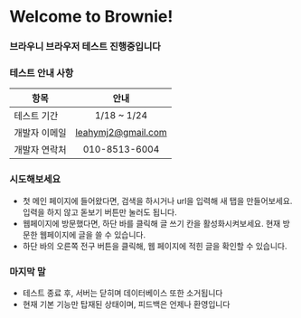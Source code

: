# Welcome to Brownie!
### 브라우니 브라우저 테스트 진행중입니다
### 테스트 안내 사항
| 항목  | 안내 |
| ------------- |:-------------:|
| 테스트 기간      | 1/18 ~ 1/24     |
| 개발자 이메일      | leahymj2@gmail.com     |
| 개발자 연락처      | 010-8513-6004     |

### 시도해보세요
* 첫 메인 페이지에 들어왔다면, 검색을 하시거나 url을 입력해 새 탭을 만들어보세요. 입력을 하지 않고 돋보기 버튼만 눌러도 됩니다.
* 웹페이지에 방문했다면, 하단 바를 클릭해 글 쓰기 칸을 활성화시켜보세요. 현재 방문한 웹페이지에 글을 쓸 수 있습니다.
* 하단 바의 오른쪽 전구 버튼을 클릭해, 웹 페이지에 적힌 글을 확인할 수 있습니다.

### 마지막 말
* 테스트 종료 후, 서버는 닫히며 데이터베이스 또한 소거됩니다  
* 현재 기본 기능만 탑재된 상태이며, 피드백은 언제나 환영입니다
